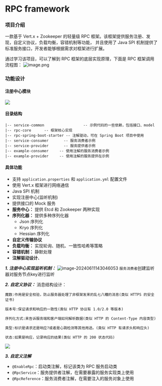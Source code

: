 # RPC framework

### 项目介绍

一款基于 Vert.x + Zookeeper 的轻量级 RPC 框架。该框架提供服务注册、发现，自定义协议，负载均衡，容错机制等功能，
并且使用了 Java SPI 机制提供了标准服务接口，开发者能够根据需求对框架进行扩展。


通过学习该项目，可以了解到 RPC 框架的底层实现原理，下面是 RPC 框架调用流程图：
![image.png](https://git.acwing.com/junhqin/rawimage/-/raw/main/pictures/2024/05/7_15_34_57_20240507153457.png)

### 功能设计
#### 注册中心模块
![](https://git.acwing.com/junhqin/rawimage/-/raw/main/pictures/2024/05/7_15_37_22_20240507153721.png)
#### 目录结构
```text
|-- service-common                  -- 示例代码的一些依赖，包括接口、model
|-- rpc-core      -- 框架核心实现
|-- rpc-spring-boot-starter -- 注解驱动，可在 Spring Boot 项目中使用 
|-- service-consumer       -- 服务消费者示例
|-- service-provider       -- 服务提供者示例
|-- example-consumer     -- 使用注解的服务消费者示例
|-- example-provider     -- 使用注解的服务提供在示例
```

#### 具体功能

- 支持 `application.properties` 和 `application.yml` 配置文件
- 使用 Vert.x 框架进行网络通信
- Java SPI 机制
- 实现注册中心(监听机制)
- 提供接口的 Mock 服务
- **服务中心：** 提供 Etcd 和 Zookeeper 两种实现
- **序列化器：** 提供多种序列化器
    - Json 序列化
    - Kryo 序列化
    - Hessian 序列化
- **自定义传输协议**
- **负载均衡：** 实现轮询、随机、一致性哈希等策略
- **容错机制：** 静默处理
- **注解驱动设计**、

***1. 注册中心实现监听机制：***
![image-20240611143046053](https://git.acwing.com/junhqin/rawimage/-/raw/main/pictures/2024/06/11_14_30_46_image-20240611143046053.png)
`服务消费者`创建监听器对服务节点key进行监听

***2. 自定义协议：***
消息结构设计：
```
魔数:作用是安全校验，防止服务器处理了非框架发来的乱七八糟的消息(类似 HTTPS 的安全证书)

版本号:保证请求和响应的一致性(类似 HTTP 协议有 1.0/2.0 等版本)

序列化方式:来告诉服务端和客户端如何解析数据(类似 HTTP 的 Content-Type 内容类型)

类型:标识是请求还是响应?或者是心跳检测等其他用途。(类似 HTTP 有请求头和响应头)

状态:如果是响应，记录响应的结果(类似 HTTP 的 200 状态代码)
```
![](https://git.acwing.com/junhqin/rawimage/-/raw/main/pictures/2024/06/12_9_25_32_image-20240612092525959.png)

***3. 自定义注解***
- `@EnableRpc`：启动类注解，标记该类为 RPC 服务启动类
- `@RpcService`：服务提供者注解，在需要暴露的服务实现类上使用
- `@RpcReference`：服务消费者注解，在需要注入的服务对象上使用